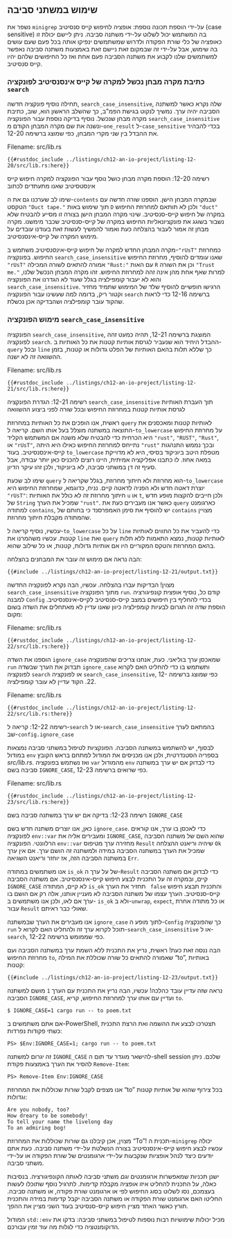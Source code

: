 ## שימוש במשתני סביבה

נשפר את `minigrep` על-ידי הוספת תכונה נוספת: אופציה לחיפוש קייס סנסיטיב (case sensitive) בה המשתמש יכול לשלוט על-ידי משתנה סביבה. ניתן ליישם יכולת זו כאופציה של כלי שורת הפקודה ולדרוש שמשתמשים ינפיקו אותה בכל פעם שעם עושים בה שימוש, אבל על-ידי זה שבמקום זאת ניישם זאת באמצעות משתנה סביבה נאפשר למשתמשים שלנו לקבוע את משתנה הסביבה פעם אחת ואז כל החיפושים שלהם יהיו קייס סנסיטיב.

### כתיבת מקרה מבחן נכשל למקרה של קייס אינסנסיטיב לפונקציה `search`

תחילה נוסיף פונקציה חדשה, `search_case_insensitive`, שלה נקרא כאשר למשתנה הסביבה יהיה ערך. נמשיך לנקוט בגישת הפמ"ב, כך שהשלב הראשון הוא, שוב, כתיבת מקרה מבחן שנכשל. נוסיף בדיקה נוספת עבור הפונקציה `search_case_insensitive` ונשנה את שם מקרה המבחן הקודם מ-`one_result` ל-`case_sensitive` בכדי להבהיר את ההבדל בין שני מקרי המבחן, כפי שמוצג ברשימה 12-20.

<span class="filename">Filename: src/lib.rs</span>

```rust,ignore,does_not_compile
{{#rustdoc_include ../listings/ch12-an-io-project/listing-12-20/src/lib.rs:here}}
```

<span class="caption">רשימה 12-20: הוספת מקרה מבחן כושל נוסף עבור הפונקציה למקרה חיפוש קייס אינסטסיטיב שאנו מתעתדים לכתוב</span>

שימו לב שערכנו גם את ה-`contents` שבמקרה המבחן הישן. הוספנו שורה חדשה עם הטקסט `"Duct tape."` תוך שימוש באות `D` ולכן לא תותאם למחרוזת החיפוש `"duct"` במקרה של חיפוש קייס-סנסיטיב. שינוי מקרה המבחן הישן בצורה זו מסייע להבטיח שלא נשבור בשוגג את פונקציונאליות החיפוש במקרה של קייס-סנסיטיב שכבר מימשנו. מקרה מבחן זה אמור לעבור בהצלחה כעת ואמור להמשיך לעשות זאת בעודנו עובדים על מימוש המקרה של קייס-אינסנסיטיב.

מקרה המבחן החדש למקרה של חיפוש קייס-_אינסנסיטיב_ משתמש ב-`"rUsT"` כמחרוזת החיפוש. בפונקציה `search_case_insensitive` שאנו עומדים להוסיף, מחרוזת החיפוש `"rUsT"` אמורה להתאים לשורה המכילה `"Rust:"` עם האות `R` וכן את השורה `"Trust me."` למרות שאף אחת מהן אינה זהה למחרוזת החיפוש. זהו מקרה המבחן הנכשל שלנו, והוא לא יעבור קומפילציה בגלל שעוד לא הגדרנו את הפונקציה `search_case_insensitive`. הרגישו חופשיים להוסיף שלד של המימוש שתמיד מחזיר וקטור ריק, בדומה למה שעשינו עבור הפונקציה `search` ברשימה 12-16 כדי לראות שהקוד עובר קומפילציה ושהבדיקה אכן נכשלת.

### מימוש הפונקציה `search_case_insensitive`

הפונקציה `search_case_insensitive`, המוצגת ברשימה 12-21, תהיה כמעט זהה לפונקציה `search`. ההבדל היחיד הוא שנעביר לגרסת אותיות קטנות את כל האותיות ב-`query` ובכל `line` כך שללא תלות בהאם האותיות של הפלט גדולות או קטנות, בזמן ההשוואה זה לא ישנה.

<span class="filename">Filename: src/lib.rs</span>

```rust,noplayground
{{#rustdoc_include ../listings/ch12-an-io-project/listing-12-21/src/lib.rs:here}}
```

<span class="caption">רשימה 12-21: הגדרת הפונקציה `search_case_insensitive` תוך העברת האותיות לגרסת אותיות קטנות במחרוזת החיפוש ובכל שורה לפני ביצוע ההשוואה</span>

ראשית, אנו הופכים את כל האותיות במחרוזת `query` לאותיות קטנות ומאכסנים את התוצאה במשתנה מוצלל בעל אותו השם. קריאה ל-`to_lowercase` על מחרוזת החיפוש היא הכרחית כדי להבטיח שלא משנה אם המשתמש הקליד `"rust"`, `"RUST"`, `"Rust"`, או `"rUsT"`, נתייחס למחרוזת החיפוש כאילו היא היתה `"rust"` ובכך נממש התנהגות קייס-אינסנסיטיב.
בעוד `to_lowercase` מטפלת היטב ביוניקוד בסיסי, היא לא מדוייקת במאה אחוז. לו כתבנו אפליקציה אמיתית, היינו רוצים להכניס כאן יותר עבודה, אבל סעיף זה דן במשתני סביבה, לא ביוניקוד, ולכן זהו עיקר הדיון.

שימו לב שכעת `query` הוא מחרוזת ולא חיתוך מחרוזת, בגלל שקריאה ל-`to_lowercase` יוצרת דאטה חדש ולא הפניה לדאטה קיים. נניח, כדוגמא, שמחרוזת החיפוש היא `"rUsT"`: חיתוך מחרוזת זה לא כולל את האותיות `u` או `t`, ולכן חייבים להקצות מופע חדש של `String` שמכיל את הערך `"rust"`. כאשר אנו מעבירים כעת את `query` כארגומנט למתודה `contains`, יש להוסיף את סימן האמפרסנד כי בחותם של `contains` מצויין שהמתודה מקבלת חיתוך מחרוזת.

עכשיו, נוסיף קריאה ל-`to_lowercase` על כל `line` כדי להעביר את כל התווים לאותיות קטנות. עכשיו משהמרנו את `line` ואת `query` לאותיות קטנות, נמצא התאמות ללא תלות בהאם המחרוזת והטקס המקוריים היו אם אותיות גדולות, קטנות, או כל שילוב שהוא.

הבה נראה אם מימוש זה עובר את המבחנים בהצלחה:

```console
{{#include ../listings/ch12-an-io-project/listing-12-21/output.txt}}
```

מצוין! הבדיקות עברו בהצלחה. עכשיו, הבה נקרא לפונקציה החדשה `search_case_insensitive` מתוך הפונקציה `run`. קודם כל, נוסיף אופצית קונפיגורציה למבנה `Config` בכדי להחליף בין חיפושים במצב קייס-סנסיטיב לקייס-אינסנסיטיב.
הוספת שדה זה תגרום לבעיות קומפילציה כיוון שאנו עדיין לא מאתחלים את השדה בשום מקום:

<span class="filename">Filename: src/lib.rs</span>

```rust,ignore,does_not_compile
{{#rustdoc_include ../listings/ch12-an-io-project/listing-12-22/src/lib.rs:here}}
```

הוספנו את השדה `ignore_case` שמאכסן ערך בוליאני. כעת, אנחנו צריכים שהפונקציה `run` תבדוק את הערך שבשדה `ignore_case` ותשתמש בו כדי להחליט האם לקרוא לפונקציה `search` או לפונקציה `search_case_insensitive`, כפי שמוצג ברשימה 12-22. הקוד עדיין לא עובר קומפילציה.

<span class="filename">Filename: src/lib.rs</span>

```rust,ignore,does_not_compile
{{#rustdoc_include ../listings/ch12-an-io-project/listing-12-22/src/lib.rs:there}}
```

<span class="caption">רשימה 12-22: קריאה ל-`search` או ל-`search_case_insensitive` בהמתאם לערך שב-`config.ignore_case`</span>

לבסוף, יש להשתמש במשתנה הסביבה. הפונקציות לטיפול במשתני סביבה נמצאות במודול `env` בספריה הסטנדרטית, ולכן אנו מכניסים את המודול למתחם בראש הקובץ _src/lib.rs_. ואז נשתמש בפונקציה `var` מהמודול `env` כדי לבדוק אם יש ערך במשתנה סביבה בשם `IGNORE_CASE`, כפי שרואים ברשימה 12-23.

<span class="filename">Filename: src/lib.rs</span>

```rust,noplayground
{{#rustdoc_include ../listings/ch12-an-io-project/listing-12-23/src/lib.rs:here}}
```

<span class="caption">רשימה 12-23: בדיקה אם יש ערך במשתנה סביבה בשם `IGNORE_CASE`</span>

כאן, אנו יוצרים משתנה חדש בשם `ignore_case`. כדי לאכסן בו ערך, אנו קוראים לפונקציה `env::var` ומעבירים אליה את `IGNORE_CASE`, שהוא השם של משתנה הסביבה הרלוונטי. הפונקציה `env::var` מחזירה ערך מטיפוס `Result` שיהיה וריאנט ההצלחה `Ok` שמכיל את הערך במשתנה הסביבה במידה ולמשתנה זה הושם ערך. אם אין ערך במשתנה הסביבה הזה, אז יוחזר וריאנט השגיאה `Err`.

אנו משתמשים במתודה `is_ok` של על ערך ה-`Result` כדי לבדוק אם משתנה הסביבה קיים, ובמקרה זה על התכנית לבצע חיפוש קייס-אינסנסיטיב.
אם משתנה הסביבה `IGNORE_CASE` לא קיים, המתודה `is_ok` תחזיר את הערך ` false` והתכנית תבצע חיפוש קייס-סנסיטיב. הערך עצמו של משתנה הסביבה לא מעניין אותנו, אלה רק אם הושם בו ערך אם לאו, ולכן אנו משתמשים ב- `is_ok` ולא ב-`unwrap`, `expect`, או כל מתודה אחרת עבור `Result` שאולי כבר ראיתם.

אנו מעבירים את הערך שבמשתנה `ignore_case` לתוך מופע ה-`Config` כך שהפונקציה `run` תוכל לקרוא ערך זה ולהחליט האם לקרוא ל-`search_case_insensitive` או ל-`search`, כפי שממומש ברשימה 12-22.

הבה ננסה זאת כעת! ראשית, נריץ את התכנית ללא השמת ערך במשתנה הסביבה ועם מחרוזת החיפוש `to`, שאמורה להתאים כל שורה שכוללת את המילה “to”, באותיות קטנות:

```console
{{#include ../listings/ch12-an-io-project/listing-12-23/output.txt}}
```

נראה שזה עדיין עובד כהלכה! עכשיו, הבה נריץ את התכנית עם הערך `1` מושם למשתנה הסביבה `IGNORE_CASE`, ועדיין עם אותו ערך למחרוזת החיפוש, קריא `to`.

```console
$ IGNORE_CASE=1 cargo run -- to poem.txt
```

אם אתם משתמשים ב-PowerShell, תצטרכו לבצע את ההשמה ואת הרצת התכנית כשתי פקודות נפרדות:

```console
PS> $Env:IGNORE_CASE=1; cargo run -- to poem.txt
```

זה יגרום למשתנה `IGNORE_CASE` להישאר מוגדר עד תום ה-shell session שלכם. ניתן להסיר את הערך באמצעות פקודת `Remove-Item`:

```console
PS> Remove-Item Env:IGNORE_CASE
```

אנו מצפים לקבל שורות שכוללות את המחרוזת “to” בכל צירוף שהוא של אותיות קטנות וגדולות:

<!-- manual-regeneration
cd listings/ch12-an-io-project/listing-12-23
IGNORE_CASE=1 cargo run -- to poem.txt
can't extract because of the environment variable
-->

```console
Are you nobody, too?
How dreary to be somebody!
To tell your name the livelong day
To an admiring bog!
```

מצוין, אכן קיבלנו גם שורות שכוללות את המחרוזת “To”! תכנית ה-`minigrep` יכולה עכשיו לבצע חיפוש קייס-אינסנסיטיב בצורה הנשלטת על-ידי משתנה סביבה. כעת אתם יודעים כיצד לנהל אופציות שנקבעות על-ידי ארגומנטים של שורת הפקודה או על-ידי משתני סביבה.

ישנן תכניות שמאפשרות ארגומנטים _וגם_ משתני סביבה לאותה הקונפיגורציה. בנסיבות כאלה, על התכנית להחליט איזו אופציה מקבלת קדימות. לתרגיל נוסף שתוכלו לעשות בעצמכם, נסו לשלוט בסוג החיפוש לפי או ארגומנט שורת פקודה, או משתנה סביבה. החליטו האם ארגומנט שורת הפקודה או משתנה הסביבה יקבל קדימות במידה והתכנית תורץ כאשר האחד מציין חיפוש קייס-סנסיטיב בעוד השני מציין את ההפך.

המודול `std::env` מכיל יכולות שימושיות רבות נוספות לטיפול במשתני סביבה: בדקו את הדוקומנטציה כדי לגלות מה עוד זמין עבורכם.
